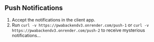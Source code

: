 ## Push Notifications

1. Accept the notifications in the client app.
2. Run `curl -v https://pwabackendv3.onrender.com/push-1` or `curl -v https://pwabackendv3.onrender.com/push-2` to receive mysterious notifications...
